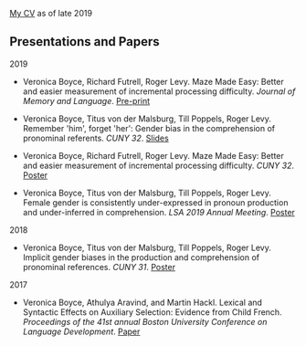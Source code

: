 ---
---

[My CV](assets/Boyce_CV.pdf) as of late 2019

## Presentations and Papers

2019
- Veronica Boyce, Richard Futrell, Roger Levy. Maze Made Easy: Better and easier measurement of incremental processing difficulty. *Journal of Memory and Language*. [Pre-print](https://psyarxiv.com/b7nqd/)

- Veronica Boyce, Titus von der Malsburg, Till Poppels, Roger Levy. Remember 'him', forget 'her': Gender bias in the comprehension of pronominal referents. *CUNY 32*. [Slides](https://osf.io/utxbd/)

- Veronica Boyce, Richard Futrell, Roger Levy. Maze Made Easy: Better and easier measurement of incremental processing difficulty. *CUNY 32*. [Poster](https://osf.io/mj5cd/)

- Veronica Boyce, Titus von der Malsburg, Till Poppels, Roger Levy. Female gender is consistently under-expressed in pronoun production and under-inferred in comprehension. *LSA 2019 Annual Meeting*. [Poster](https://osf.io/r9mys/)

2018
- Veronica Boyce, Titus von der Malsburg, Till Poppels, Roger Levy. Implicit gender biases in the production and comprehension of pronominal references. *CUNY 31*. [Poster](https://osf.io/hnsdb/)

2017
- Veronica Boyce, Athulya Aravind, and Martin Hackl. Lexical and Syntactic Effects on Auxiliary Selection: Evidence from Child French. *Proceedings of the 41st annual Boston University Conference on Language Development*. [Paper](http://www.lingref.com/bucld/41/BUCLD41-08.pdf)


